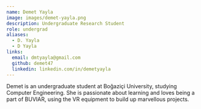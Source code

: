 ```yaml
---
name: Demet Yayla
image: images/demet-yayla.png
description: Undergraduate Research Student
role: undergrad
aliases:
  - D. Yayla
  - D Yayla
links:
  email: dmtyayla@gmail.com
  github: demet47
  linkedin: linkedin.com/in/demetyayla
---
```

 
Demet is an undergraduate student at Boğaziçi University, studying Computer Engineering. She is passionate about learning and loves being a part of BUVIAR, using the VR equipment to build up marvellous projects.
